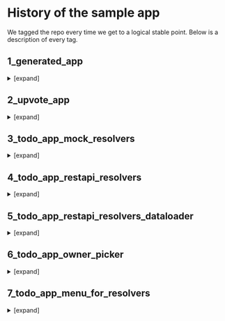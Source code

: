 # History of the sample app

We tagged the repo every time we get to a logical stable point. Below is a description of every tag.

## 1_generated_app
<details><summary>[expand]</summary>

To generate a Mobile SDK application with React Native, we used [forcereact](https://www.npmjs.com/package/forcereact).
```shell
forcereact create --appname=SimpleApollo
```

</details>

## 2_upvote_app
<details><summary>[expand]</summary>

We created a simple app (following some example online) which shows a list of posts with their authors and where one can click on a post to "up-vote" it.
It is making use of GraphQL for querying and updating records.

The schema and the resolvers are defined in this [file](https://github.com/wmathurin/SimpleApollo/blob/2_upvote_app/js/local.js).

For the UI components, we used [React Native Elements](https://github.com/react-native-training/react-native-elements/tree/v1.0.0-beta3).
For the GraphQL client, we used the [Apollo GraphQL client](https://github.com/apollographql/apollo-client).
For the GraphQL server (SSR support), we used [Apollo Schema Link](https://www.apollographql.com/docs/link/links/schema.html).
</details>

## 3_todo_app_mock_resolvers
<details><summary>[expand]</summary>

We completely changed the application to give you a list of tasks (todos).
Each task has an owner and due date and can either be done or not.
The main screen shows a task list which can be deleted or marked as complete or not.
There is an add button which brings up a card for creating a new task. It has a date picker (but the owner is always you - Owner picker was added later).

It is making use of GraphQL for querying and updating, adding and deleting records.

The resolvers are still working only with mock data.

Key files:
- the [schema](https://github.com/wmathurin/SimpleApollo/blob/3_todo_app_mock_resolvers/js/gql/schema.js)
- the [resolvers](https://github.com/wmathurin/SimpleApollo/blob/3_todo_app_mock_resolvers/js/gql/mockResolvers.js)
- the [components](https://github.com/wmathurin/SimpleApollo/tree/3_todo_app_mock_resolvers/js/components)

</details>

## 4_todo_app_restapi_resolvers
<details><summary>[expand]</summary>

We created a custom object Task__c on the server with the following custom fields:
- Due_Date__c : DateTime
- Done__c: Checkbox

Added a new set of [resolvers](https://github.com/wmathurin/SimpleApollo/blob/4_todo_app_restapi_resolvers/js/gql/restapiResolvers.js) and changed the [app](https://github.com/wmathurin/SimpleApollo/blob/4_todo_app_restapi_resolvers/js/app.js#L36) to use them instead.

The new resolvers use our native bridges to get data from the server.

We made no attempt to optimize.
To render the list, the resolvers ends up running a [SOQL query](https://github.com/wmathurin/SimpleApollo/blob/4_todo_app_restapi_resolvers/js/gql/restapiResolvers.js#L47) to get the tasks followed by a retrieve for each [owner](https://github.com/wmathurin/SimpleApollo/blob/4_todo_app_restapi_resolvers/js/gql/restapiResolvers.js#L108) (even if they were the same).

**NB: UI components did not have to be changed at all.**
</details>

## 5_todo_app_restapi_resolvers_dataloader
<details><summary>[expand]</summary>

To make things better, we leverage [Facebook Dataloader](https://github.com/facebook/dataloader) for the users.
As a result, to render the list, the resolvers now run a SOQL query to get the tasks followed by a single SOQL query to get the users.
</details>

## 6_todo_app_owner_picker
<details><summary>[expand]</summary>

In this step, we added an owner picker in the component used for creating tasks: [TaskCreator](https://github.com/wmathurin/SimpleApollo/blob/6_todo_app_owner_picker/js/components/TaskCreator.js#L83).

We had to declare a [new query](https://github.com/wmathurin/SimpleApollo/blob/6_todo_app_owner_picker/js/gqlServer/schema.js#L53) in the schema.
We had to add a [resolver](https://github.com/wmathurin/SimpleApollo/blob/6_todo_app_owner_picker/js/gqlServer/restAPIResolvers.js#L64) for it.
And of course, we had to modify [TaskCreator](https://github.com/wmathurin/SimpleApollo/blob/6_todo_app_owner_picker/js/components/TaskCreator.js#L183) to indicate it needs that data.

</details>

## 7_todo_app_menu_for_resolvers
<details><summary>[expand]</summary>

Instead of having to change the code to switch "resolvers", we added a [menu](https://github.com/wmathurin/SimpleApollo/blob/7_todo_app_menu_for_resolvers/js/app.js#L48) in the header to do just that.

</details>


